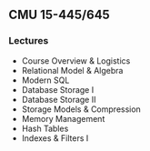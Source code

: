 ## CMU 15-445/645

### Lectures

- Course Overview & Logistics
- Relational Model & Algebra
- Modern SQL
- Database Storage I
- Database Storage II
- Storage Models & Compression
- Memory Management
- Hash Tables
- Indexes & Filters I